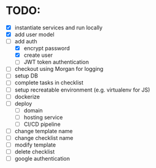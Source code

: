 # TODO:
- [x] instantiate services and run locally
- [x] add user model
- [ ] add auth
    - [x] encrypt password
    - [x] create user
    - [ ] JWT token authentication
- [ ] checkout using Morgan for logging
- [ ] setup DB
- [ ] complete tasks in checklist
- [ ] setup recreatable environment (e.g. virtualenv for JS)
- [ ] dockerize
- [ ] deploy
    - [ ] domain
    - [ ] hosting service
    - [ ] CI/CD pipeline
- [ ] change template name
- [ ] change checklist name
- [ ] modify template
- [ ] delete checklist
- [ ] google authentication
